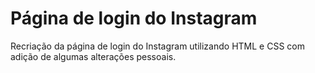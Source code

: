 # Página de login do Instagram

Recriação da página de login do Instagram utilizando HTML e CSS com adição de algumas alterações pessoais.


